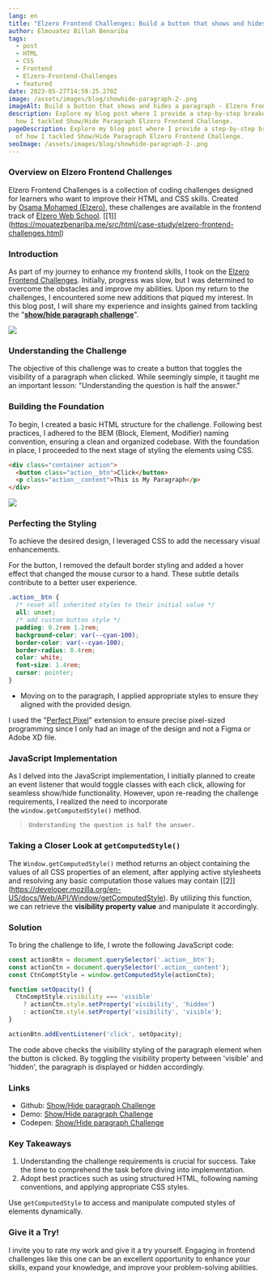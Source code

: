 ```yaml
---
lang: en
title: "Elzero Frontend Challenges: Build a button that shows and hides a paragraph"
author: Elmouatez Billah Benariba
tags:
  - post
  - HTML
  - CSS
  - Frontend
  - Elzero-Frontend-Challenges
  - featured
date: 2023-05-27T14:59:25.270Z
image: /assets/images/blog/showhide-paragraph-2-.png
imageAlt: Build a button that shows and hides a paragraph - Elzero Frontend Challenges
description: Explore my blog post where I provide a step-by-step breakdown of
  how I tackled Show/Hide Paragraph Elzero Frontend Challenge.
pageDescription: Explore my blog post where I provide a step-by-step breakdown
  of how I tackled Show/Hide Paragraph Elzero Frontend Challenge.
seoImage: /assets/images/blog/showhide-paragraph-2-.png
---
```

### Overview on Elzero Frontend Challenges

Elzero Frontend Challenges is a collection of coding challenges designed for learners who want to improve their HTML and CSS skills. Created by [Osama Mohamed (Elzero)](https://twitter.com/Osama_Elzero), these challenges are available in the frontend track of [Elzero Web School](https://elzero.org/tracks/front-end/). [\[1]](https://mouatezbenariba.me/src/html/case-study/elzero-frontend-challenges.html)

### [](https://hashnode.mouatezbenariba.me/build-a-button-that-shows-and-hides-a-paragraph-elzero-frontend-challenges#heading-introduction "Permalink")Introduction

As part of my journey to enhance my frontend skills, I took on the [Elzero Frontend Challenges](https://elzero.org/category/challenges/front-end-challenges/). Initially, progress was slow, but I was determined to overcome the obstacles and improve my abilities. Upon my return to the challenges, I encountered some new additions that piqued my interest. In this blog post, I will share my experience and insights gained from tackling the "**[show/hide paragraph challenge](https://elzero.org/frontend-show-hide-paragraph/)**".

![](https://cdn.hashnode.com/res/hashnode/image/upload/v1685195852930/2fab1a79-fcaa-421b-826e-ce0b806a0765.gif?auto=format,compress&gif-q=60&format=webm)

### [](https://hashnode.mouatezbenariba.me/build-a-button-that-shows-and-hides-a-paragraph-elzero-frontend-challenges#heading-understanding-the-challenge "Permalink")Understanding the Challenge

The objective of this challenge was to create a button that toggles the visibility of a paragraph when clicked. While seemingly simple, it taught me an important lesson: "Understanding the question is half the answer."

### [](https://hashnode.mouatezbenariba.me/build-a-button-that-shows-and-hides-a-paragraph-elzero-frontend-challenges#heading-building-the-foundation "Permalink")Building the Foundation

To begin, I created a basic HTML structure for the challenge. Following best practices, I adhered to the BEM (Block, Element, Modifier) naming convention, ensuring a clean and organized codebase. With the foundation in place, I proceeded to the next stage of styling the elements using CSS.

```html
<div class="container action">
  <button class="action__btn">Click</button>
  <p class="action__content">This is My Paragraph</p>
</div>
```

![](https://cdn.hashnode.com/res/hashnode/image/upload/v1685196017505/699c4549-f449-4cde-be91-82ea0798c00b.png?auto=compress,format&format=webp)

### [](https://hashnode.mouatezbenariba.me/build-a-button-that-shows-and-hides-a-paragraph-elzero-frontend-challenges#heading-perfecting-the-styling "Permalink")Perfecting the Styling

To achieve the desired design, I leveraged CSS to add the necessary visual enhancements.

For the button, I removed the default border styling and added a hover effect that changed the mouse cursor to a hand. These subtle details contribute to a better user experience.

```css
.action__btn {
  /* reset all inherited styles to their initial value */
  all: unset;
  /* add custom button style */
  padding: 0.2rem 1.2rem;  
  background-color: var(--cyan-100);
  border-color: var(--cyan-100);
  border-radius: 0.4rem;
  color: white;
  font-size: 1.4rem;
  cursor: pointer;
}
```

* Moving on to the paragraph, I applied appropriate styles to ensure they aligned with the provided design.

I used the "[Perfect Pixel](https://chrome.google.com/webstore/detail/perfectpixel-by-welldonec/dkaagdgjmgdmbnecmcefdhjekcoceebi)" extension to ensure precise pixel-sized programming since I only had an image of the design and not a Figma or Adobe XD file.

### [](https://hashnode.mouatezbenariba.me/build-a-button-that-shows-and-hides-a-paragraph-elzero-frontend-challenges#heading-javascript-implementation "Permalink")JavaScript Implementation

As I delved into the JavaScript implementation, I initially planned to create an event listener that would toggle classes with each click, allowing for seamless show/hide functionality. However, upon re-reading the challenge requirements, I realized the need to incorporate the `window.getComputedStyle()` method.

> `Understanding the question is half the answer.`

### [](https://hashnode.mouatezbenariba.me/build-a-button-that-shows-and-hides-a-paragraph-elzero-frontend-challenges#heading-taking-a-closer-look-at-getcomputedstyle "Permalink")Taking a Closer Look at `getComputedStyle()`

The `Window.getComputedStyle()` method returns an object containing the values of all CSS properties of an element, after applying active stylesheets and resolving any basic computation those values may contain [\[2]](https://developer.mozilla.org/en-US/docs/Web/API/Window/getComputedStyle). By utilizing this function, we can retrieve the **visibility property value** and manipulate it accordingly.

### [](https://hashnode.mouatezbenariba.me/build-a-button-that-shows-and-hides-a-paragraph-elzero-frontend-challenges#heading-solution "Permalink")Solution

To bring the challenge to life, I wrote the following JavaScript code:

```javascript
const actionBtn = document.querySelector('.action__btn');
const actionCtn = document.querySelector('.action__content');
const CtnComptStyle = window.getComputedStyle(actionCtn);

function setOpacity() {
  CtnComptStyle.visibility === 'visible'
    ? actionCtn.style.setProperty('visibility', 'hidden')
    : actionCtn.style.setProperty('visibility', 'visible');
}

actionBtn.addEventListener('click', setOpacity);
```

The code above checks the visibility styling of the paragraph element when the button is clicked. By toggling the visibility property between 'visible' and 'hidden', the paragraph is displayed or hidden accordingly.

### [](https://hashnode.mouatezbenariba.me/build-a-button-that-shows-and-hides-a-paragraph-elzero-frontend-challenges#heading-links "Permalink")Links

* Github: [Show/Hide paragraph Challenge](https://github.com/mouatezbenariba/Elzero-Frontend-Challenges/tree/main/show-hide-paragraph)
* Demo: [Show/Hide paragraph Challenge](https://mouatezbenariba.github.io/Elzero-Frontend-Challenges/show-hide-paragraph/)
* Codepen: [Show/Hide paragraph Challenge](https://codepen.io/mouatezbenariba/pen/poxBvga)

### [](https://hashnode.mouatezbenariba.me/build-a-button-that-shows-and-hides-a-paragraph-elzero-frontend-challenges#heading-key-takeaways "Permalink")Key Takeaways

1. Understanding the challenge requirements is crucial for success. Take the time to comprehend the task before diving into implementation.
2. Adopt best practices such as using structured HTML, following naming conventions, and applying appropriate CSS styles.

Use `getComputedStyle` to access and manipulate computed styles of elements dynamically.

### [](https://hashnode.mouatezbenariba.me/build-a-button-that-shows-and-hides-a-paragraph-elzero-frontend-challenges#heading-give-it-a-try "Permalink")Give it a Try!

I invite you to rate my work and give it a try yourself. Engaging in frontend challenges like this one can be an excellent opportunity to enhance your skills, expand your knowledge, and improve your problem-solving abilities.
